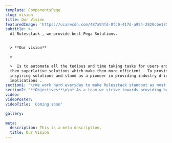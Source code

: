 ```yaml
---
template: ComponentsPage
slug: vision
title: Our Vision
featuredImage: 'https://ucarecdn.com/487a94fd-0fc0-417d-a954-2820cbe17546/'
subtitle: >-
  At Rulesstack , we provide best Pega Solutions. 


  > **Our vision**

  >

  >  Is to automate all the tedious and time taking tasks for users and provide
  them superlative solutions which make them more efficient . To provide
  inspiring solutions and stand as a pioneer in providing industry driving
  implications .
section1: "\rWe work hard everyday to make Rulesstack standout as most valued service provider . \n\nAt Rulesstack, \n\n**Our mission** \r\n\n* Is to provide Business users with most compelling technical solutions ever possible\n* Is to accelerate client Business transition to a best possible implementation \n* Is to build best technical solutions to drive and give best results to customers ."
section2: "**Objectives**\n\n* As a team we strive towards providing best solutions .\r\n* In today’s business centric economy, we  re-engineer corporate business processes in order by taking  advantage of new technological know-hows in IT. \r\n* We make sure to provide a solution that fits to your evolving business needs. We give our supportive hands to clients to embrace to success . \r\n* Our team works together in providing the most up to date solutions and we help clients to evolve and transition smooth towards the changing times ."
video: 
videoPoster: 
videoTitle: 'Coming soon'

gallery:
  
meta:
  description: This is a meta description.
  title: Our Vision
---
```

